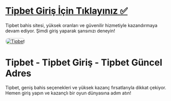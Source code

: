 # <a href="https://bit.ly/m/casinositelerigiri%C5%9F">Tipbet Giriş İçin Tıklayınız ✅</a>
Tipbet bahis sitesi, yüksek oranları ve güvenilir hizmetiyle kazandırmaya devam ediyor. Şimdi giriş yaparak şansınızı deneyin!

<a href="https://bit.ly/m/casinositelerigiri%C5%9F" title="Tipbet">
    <img src="https://i.ibb.co/0GjFGxP/siteye-giris-linki.png" alt="Tipbet" style="max-width: 100%; border: 2px solid #ddd; border-radius: 10px;">
</a>

# Tipbet - Tipbet Giriş - Tipbet Güncel Adres
Tipbet, geniş bahis seçenekleri ve yüksek kazanç fırsatlarıyla dikkat çekiyor. Hemen giriş yapın ve kazançlı bir oyun dünyasına adım atın!
